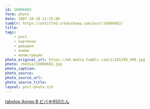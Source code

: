 ```yaml
---
id: 16066682
form: photo
date: 2007-10-18 11:25:00
tumblr: https://untitled.urbansheep.com/post/16066682/
title:
tags:
    - post
    - картинки
    - девушки
    - аниме
    - иллюстрации
photo_original_url: https://64.media.tumblr.com/11185299_500.jpg
photo: /media/16066682.jpg
photo_caption: 
photo_source:
photo_source_url:
photo_source_title:
layout: post-photo.njk
---
```


<p><a href="http://blog.goo.ne.jp/sigetch_2005/e/9d8e5af4b825b6747a5e54910140beae">tabstop Annex B ビバ☆RSSたん</a></p>
